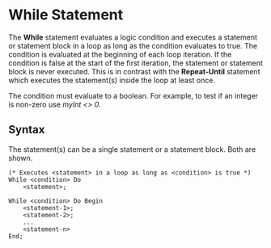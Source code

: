 # While Statement

The **While** statement evaluates a logic condition and executes a statement or statement block in a loop as long as the condition evaluates to true.  The condition is evaluated at the
beginning of each loop iteration.  If the condition is false at the start of the first iteration,
the statement or statement block is never executed.  This is in contrast with the **Repeat-Until**
statement which executes the statement(s) inside the loop at least once.

The condition must evaluate to a boolean.  For example, to test if an integer
is non-zero use *myInt &lt;&gt; 0*.

## Syntax

The statement(s) can be a single statement or a statement block.  Both are shown.

```
(* Executes <statement> in a loop as long as <condition> is true *)
While <condition> Do
    <statement>;

While <condition> Do Begin
    <statement-1>;
    <statement-2>;
    ...
    <statement-n>
End;
```
